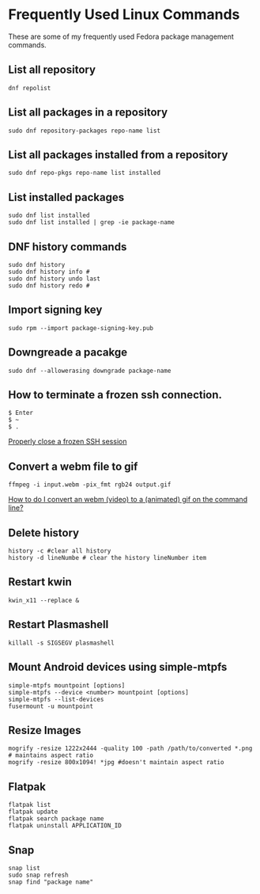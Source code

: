 # Frequently Used Linux Commands
These are some of my frequently used Fedora package management commands.

## List all repository

    dnf repolist

## List all packages in a repository

    sudo dnf repository-packages repo-name list

## List all packages installed from a repository

    sudo dnf repo-pkgs repo-name list installed
	
## List installed packages

	sudo dnf list installed
	sudo dnf list installed | grep -ie package-name

## DNF history commands

    sudo dnf history
    sudo dnf history info #
    sudo dnf history undo last
    sudo dnf history redo #
	
## Import signing key

    sudo rpm --import package-signing-key.pub

## Downgreade a pacakge

    sudo dnf --allowerasing downgrade package-name

## How to terminate a frozen ssh connection.

	$ Enter
	$ ~
	$ .
	
[Properly close a frozen SSH session](https://infertux.com/posts/2012/12/20/properly-close-a-frozen-ssh-session/)

## Convert a webm file to gif

    ffmpeg -i input.webm -pix_fmt rgb24 output.gif

[How to do I convert an webm (video) to a (animated) gif on the command line?](https://askubuntu.com/a/506672/106123)


## Delete history

    history -c #clear all history
	history -d lineNumbe # clear the history lineNumber item

## Restart kwin

    kwin_x11 --replace &
	
## Restart Plasmashell

    killall -s SIGSEGV plasmashell

## Mount Android devices using simple-mtpfs

	simple-mtpfs mountpoint [options]
	simple-mtpfs --device <number> mountpoint [options]
	simple-mtpfs --list-devices
	fusermount -u mountpoint

## Resize Images

	mogrify -resize 1222x2444 -quality 100 -path /path/to/converted *.png # maintains aspect ratio
	mogrify -resize 800x1094! *jpg #doesn't maintain aspect ratio
	
## Flatpak

	flatpak list
	flatpak update
	flatpak search package name
	flatpak uninstall APPLICATION_ID
	
## Snap

	snap list
	sudo snap refresh
	snap find "package name"

